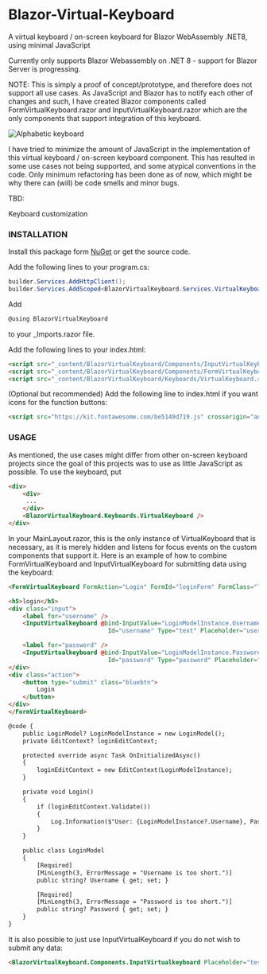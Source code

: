 # Blazor-Virtual-Keyboard
A virtual keyboard / on-screen keyboard for Blazor WebAssembly .NET8, using minimal JavaScript

Currently only supports Blazor Webassembly on .NET 8 - support for Blazor Server is progressing.

NOTE: This is simply a proof of concept/prototype, and therefore does not support all use cases. As JavaScript and Blazor has to notify each other of changes and such, I have created Blazor components called FormVirtualKeyboard.razor and InputVirtualKeyboard.razor which are the only components that support integration of this keyboard.

![Alphabetic keyboard](https://i.imgur.com/yU4Bx4H.png)

I have tried to minimize the amount of JavaScript in the implementation of this virtual keyboard / on-screen keyboard component. This has resulted in some use cases not being supported, and some atypical conventions in the code. Only minimum refactoring has been done as of now, which might be why there can (will) be code smells and minor bugs.

TBD:

Keyboard customization
### INSTALLATION

Install this package form [NuGet](https://www.nuget.org/packages/BlazorVirtualKeyboard/) or get the source code.

Add the following lines to your program.cs: 
```csharp
builder.Services.AddHttpClient(); 
builder.Services.AddScoped<BlazorVirtualKeyboard.Services.VirtualKeyboardService>();
```

Add 
```csharp
@using BlazorVirtualKeyboard 
```
to your _Imports.razor file.

Add the following lines to your index.html: 
```html
<script src="_content/BlazorVirtualKeyboard/Components/InputVirtualKeyboard.razor.js"></script> 
<script src="_content/BlazorVirtualKeyboard/Components/FormVirtualKeyboard.razor.js"></script> 
<script src="_content/BlazorVirtualKeyboard/Keyboards/VirtualKeyboard.razor.js"></script>
```

(Optional but recommended) Add the following line to index.html if you want icons for the function buttons: 
```html
<script src="https://kit.fontawesome.com/be5149d719.js" crossorigin="anonymous"></script>
```

### USAGE
As mentioned, the use cases might differ from other on-screen keyboard projects since the goal of this projects was to use as little JavaScript as possible. To use the keyboard, put
```html
<div>
    <div>
     ... 
    </div> 
    <BlazorVirtualKeyboard.Keyboards.VirtualKeyboard /> 
</div>
```

In your MainLayout.razor, this is the only instance of VirtualKeyboard that is necessary, as it is merely hidden and listens for focus events on the custom components that support it. Here is an example of how to combine FormVirtualKeyboard and InputVirtualKeyboard for submitting data using the keyboard: 
```html
<FormVirtualKeyboard FormAction="Login" FormId="loginForm" FormClass="login-form row-1 test-form" EditContext="loginEditContext">

<h5>login</h5>
<div class="input">
    <label for="username" />
    <InputVirtualkeyboard @bind-InputValue="LoginModelInstance.Username"
                            Id="username" Type="text" Placeholder="username" />

    <label for="password" />
    <InputVirtualkeyboard @bind-InputValue="LoginModelInstance.Password"
                            Id="password" Type="password" Placeholder="password" />
</div>
<div class="action">
    <button type="submit" class="bluebtn">
        Login
    </button>
</div>
</FormVirtualKeyboard>

@code {
    public LoginModel? LoginModelInstance = new LoginModel();
    private EditContext? loginEditContext;

    protected override async Task OnInitializedAsync()
    {
        loginEditContext = new EditContext(LoginModelInstance);
    }

    private void Login()
    {
        if (loginEditContext.Validate())
        {
            Log.Information($"User: {LoginModelInstance?.Username}, Password: {LoginModelInstance?.Password}");
        }
    }

    public class LoginModel
    {
        [Required]
        [MinLength(3, ErrorMessage = "Username is too short.")]
        public string? Username { get; set; }

        [Required]
        [MinLength(3, ErrorMessage = "Password is too short.")]
        public string? Password { get; set; }
    }
}
```
It is also possible to just use InputVirtualKeyboard if you do not wish to submit any data:
```html
<BlazorVirtualKeyboard.Components.InputVirtualkeyboard Placeholder="test" Id="test" Type="text"/>
```

